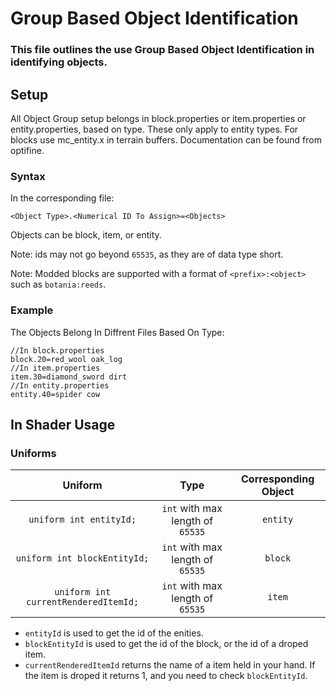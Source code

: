 # Group Based Object Identification
### This file outlines the use Group Based Object Identification in identifying objects.

## Setup
All Object Group setup belongs in block.properties or item.properties or entity.properties, based on type. These only apply to entity types. For blocks use mc_entity.x in terrain buffers. Documentation can be found from optifine.
### Syntax
In the corresponding file:
```
<Object Type>.<Numerical ID To Assign>=<Objects>
```
Objects can be block, item, or entity.

Note: ids may not go beyond `65535`, as they are of data type short.

Note: Modded blocks are supported with a format of `<prefix>:<object>` such as `botania:reeds`.

### Example
The Objects Belong In Diffrent Files Based On Type:
```
//In block.properties
block.20=red_wool oak_log
//In item.properties
item.30=diamond_sword dirt
//In entity.properties
entity.40=spider cow
```

## In Shader Usage
### Uniforms

|              **Uniform**             |             **Type**             | **Corresponding Object** |
|:------------------------------------:|:--------------------------------:|:------------------------:|
|        `uniform int entityId;`       | `int` with max length of `65535` |         `entity`         |
|     `uniform int blockEntityId;`     | `int` with max length of `65535` |          `block`         |
| `uniform int currentRenderedItemId;` | `int` with max length of `65535` |          `item`          |

- `entityId` is used to get the id of the enities. 
- `blockEntityId` is used to get the id of the block, or the id of a droped item.
- `currentRenderedItemId` returns the name of a item held in your hand. If the item is droped it returns 1, and you need to check `blockEntityId`.
